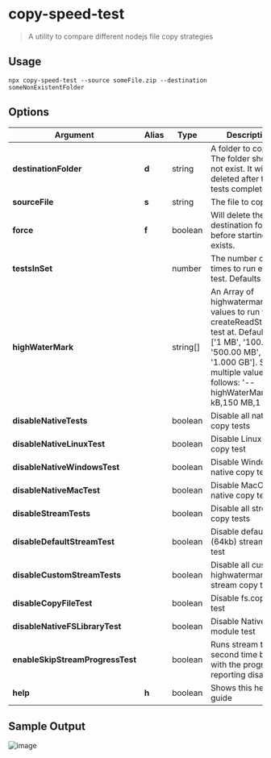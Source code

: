 
# copy-speed-test

 > A utility to compare different nodejs file copy strategies

 ## Usage

 ```
 npx copy-speed-test --source someFile.zip --destination someNonExistentFolder
 ```

[//]: ####ts-command-line-args_write-markdown_replaceBelow

## Options

| Argument | Alias | Type | Description |
|-|-|-|-|
| **destinationFolder** | **d** | string | A folder to copy to. The folder should not exist. It will be deleted after the tests complete |
| **sourceFile** | **s** | string | The file to copy |
| **force** | **f** | boolean | Will delete the destination folder before starting if it exists. |
| **testsInSet** | | number | The number of times to run each test. Defaults to 3. |
| **highWaterMark** | | string[] | An Array of highwatermark values to run the createReadStream test at. Defaults to ['1 MB', '100.0 MB', '500.00 MB', '1.000 GB']. Set multiple values as follows: '--highWaterMark="50 kB,150 MB,1 GB"' |
| **disableNativeTests** | | boolean | Disable all native copy tests |
| **disableNativeLinuxTest** | | boolean | Disable Linux native copy test |
| **disableNativeWindowsTest** | | boolean | Disable Windows native copy test |
| **disableNativeMacTest** | | boolean | Disable MacOS native copy test |
| **disableStreamTests** | | boolean | Disable all stream copy tests |
| **disableDefaultStreamTest** | | boolean | Disable default (64kb) stream copy test |
| **disableCustomStreamTests** | | boolean | Disable all custom highwatermark stream copy tests |
| **disableCopyFileTest** | | boolean | Disable fs.copyFile test |
| **disableNativeFSLibraryTest** | | boolean | Disable NativeFS module test |
| **enableSkipStreamProgressTest** | | boolean | Runs stream tests a second time but with the progress reporting disabled |
| **help** | **h** | boolean | Shows this help guide |

[//]: ####ts-command-line-args_write-markdown_replaceAbove

## Sample Output

![image](https://user-images.githubusercontent.com/10414642/114300264-4ad38180-9ab7-11eb-8679-eb7ae3333ce0.png)

